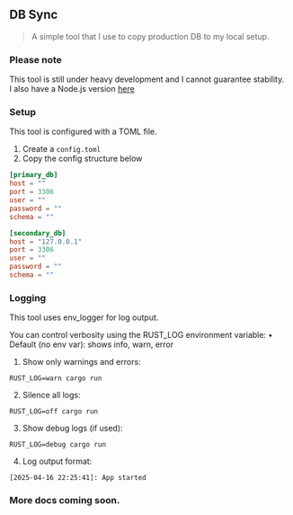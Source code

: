 ## DB Sync
> A simple tool that I use to copy production DB to my local setup.

### Please note 
This tool is still under heavy development and I cannot guarantee stability.  
I also have a Node.js version [here](https://github.com/StanleyWorks/db_mirror_node)

### Setup 
This tool is configured with a TOML file.

1. Create a `config.toml`
2. Copy the config structure below

```toml
[primary_db]
host = ""
port = 3306
user = ""
password = ""
schema = ""

[secondary_db]
host = "127.0.0.1"
port = 3306
user = ""
password = ""
schema = ""
```

### Logging

This tool uses env_logger for log output.

You can control verbosity using the RUST_LOG environment variable:
	•	Default (no env var): shows info, warn, error

1. Show only warnings and errors:
```shell
RUST_LOG=warn cargo run
```


2. Silence all logs:
```shell
RUST_LOG=off cargo run
```


3. Show debug logs (if used):
```shell
RUST_LOG=debug cargo run
```



4. Log output format:

```log
[2025-04-16 22:25:41]: App started
````

### More docs coming soon.

